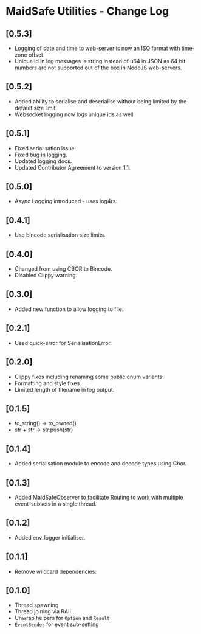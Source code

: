 # MaidSafe Utilities - Change Log

## [0.5.3]
- Logging of date and time to web-server is now an ISO format with time-zone offset
- Unique id in log messages is string instead of u64 in JSON as 64 bit numbers are not supported out of the box in NodeJS web-servers.

## [0.5.2]
- Added ability to serialise and deserialise without being limited by the default size limit
- Websocket logging now logs unique ids as well

## [0.5.1]
- Fixed serialisation issue.
- Fixed bug in logging.
- Updated logging docs.
- Updated Contributor Agreement to version 1.1.

## [0.5.0]
- Async Logging introduced - uses log4rs.

## [0.4.1]
- Use bincode serialisation size limits.

## [0.4.0]
- Changed from using CBOR to Bincode.
- Disabled Clippy warning.

## [0.3.0]
- Added new function to allow logging to file.

## [0.2.1]
- Used quick-error for SerialisationError.

## [0.2.0]
- Clippy fixes including renaming some public enum variants.
- Formatting and style fixes.
- Limited length of filename in log output.

## [0.1.5]
- to_string() -> to_owned()
- str + str -> str.push(str)

## [0.1.4]
- Added serialisation module to encode and decode types using Cbor.

## [0.1.3]
- Added MaidSafeObserver to facilitate Routing to work with multiple event-subsets in a single thread.

## [0.1.2]
- Added env_logger initialiser.

## [0.1.1]
- Remove wildcard dependencies.

## [0.1.0]
- Thread spawning
- Thread joining via RAII
- Unwrap helpers for `Option` and `Result`
- `EventSender` for event sub-setting
